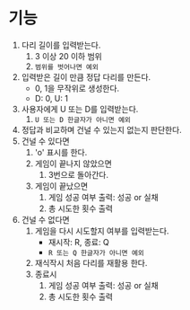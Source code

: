 # 기능
1. 다리 길이를 입력받는다.
   1. 3 이상 20 이하 범위
   2. `범위를 벗어나면 예외`
2. 입력받은 길이 만큼 정답 다리를 만든다.
   * 0, 1을 무작위로 생성한다.
   * D: 0, U: 1
3. 사용자에게 U 또는 D를 입력받는다.
   1. `U 또는 D 한글자가 아니면 예외`
4. 정답과 비교하며 건널 수 있는지 없는지 판단한다.
5. 건널 수 있다면
   1. 'o' 표시를 한다.
   2. 게임이 끝나지 않았으면
      1. 3번으로 돌아간다.
   3. 게임이 끝났으면
      1. 게임 성공 여부 출력: 성공 or 실채
      2. 총 시도한 횟수 출력
6. 건널 수 없다면
   1. 게임을 다시 시도할지 여부를 입력받는다.
      * 재시작: R, 종료: Q
      * `R 또는 Q 한글자가 아니면 예외`
   2. 재식작시 처음 다리를 재활용 한다.
   3. 종료시 
      1. 게임 성공 여부 출력: 성공 or 실채
      2. 총 시도한 횟수 출력